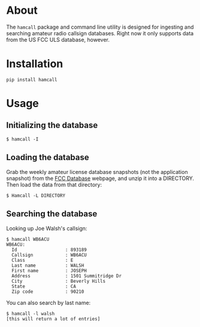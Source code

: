 # About

The `hamcall` package and command line utility is designed for
ingesting and searching amateur radio callsign databases.  Right now
it only supports data from the US FCC ULS database, however.

# Installation

    pip install hamcall

# Usage

## Initializing the database

    $ hamcall -I

## Loading the database

Grab the weekly amateur license database snapshots (not the
application snapshot) from the [FCC Database] webpage, and unzip it
into a DIRECTORY.  Then load the data from that directory:

    $ Hamcall -L DIRECTORY

## Searching the database

Looking up Joe Walsh's callsign:

    $ hamcall WB6ACU
    WB6ACU:
      Id                  : 893189
      Callsign            : WB6ACU
      Class               : E
      Last name           : WALSH
      First name          : JOSEPH
      Address             : 1501 Summitridge Dr
      City                : Beverly Hills
      State               : CA
      Zip code            : 90210

You can also search by last name:

    $ hamcall -l walsh
    [this will return a lot of entries]

[FCC Database]: https://www.fcc.gov/uls/transactions/daily-weekly
